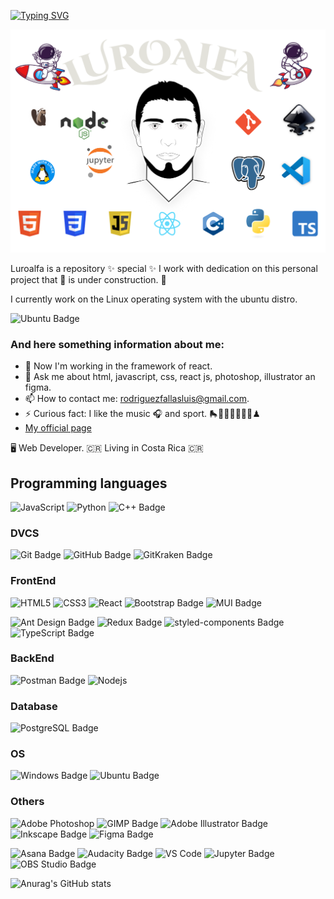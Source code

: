 <a href="https://git.io/typing-svg"><img src="https://readme-typing-svg.demolab.com?font=Fira+Code&weight=900&duration=2500&pause=100&color=FFFFFF&multiline=true&width=435&height=100&lines=Hi+there%2C%F0%9F%91%8B;My+name+is%3A;Luis+Alfonso+Rodr%C3%ADguez+Fallas" alt="Typing SVG" /></a>

![Image](https://github.com/luroalfa/perfil/blob/main/bitmap.png)

Luroalfa is a repository ✨ special ✨ I work with dedication on this personal project that 🚧 is under construction. 🚧

I currently work on the Linux operating system with the ubuntu distro.

![Ubuntu Badge](https://img.shields.io/badge/Ubuntu-E95420?logo=ubuntu&logoColor=fff&style=flat)

### And here something information about me:

- 🔭 Now I'm working in the framework of react.
- 💬 Ask me about html, javascript, css, react js, photoshop, illustrator an figma. 
- 📫 How to contact me: rodriguezfallasluis@gmail.com.
- ⚡ Curious fact: I like the music 🎧 and sport. 🛼🥋🥊🏋️‍♂️🏊‍♀️♟
- [My official page](https://rodriguezfallasluis.com)

🖥 Web Developer. 🇨🇷 Living in Costa Rica 🇨🇷

## Programming languages
![JavaScript](https://img.shields.io/badge/-JavaScript-%23F7DF1C?style=flat-square&logo=javascript&logoColor=000000&labelColor=%23F7DF1C&color=%23FFCE5A)
![Python](https://img.shields.io/badge/-Python-black?logo=Python&style=social)
![C++ Badge](https://img.shields.io/badge/C%2B%2B-00599C?logo=cplusplus&logoColor=fff&style=flat)

### DVCS
![Git Badge](https://img.shields.io/badge/Git-F05032?logo=git&logoColor=fff&style=flat)
![GitHub Badge](https://img.shields.io/badge/GitHub-181717?logo=github&logoColor=fff&style=flat)
![GitKraken Badge](https://img.shields.io/badge/GitKraken-179287?logo=gitkraken&logoColor=fff&style=flat)

### FrontEnd
![HTML5](https://img.shields.io/badge/-HTML5-%23E44D27?style=flat-square&logo=html5&logoColor=ffffff)
![CSS3](https://img.shields.io/badge/-CSS3-%231572B6?style=flat-square&logo=css3)
![React](https://img.shields.io/badge/-React-%23282C34?style=flat-square&logo=react)
![Bootstrap Badge](https://img.shields.io/badge/Bootstrap-7952B3?logo=bootstrap&logoColor=fff&style=flat)
![MUI Badge](https://img.shields.io/badge/MUI-007FFF?logo=mui&logoColor=fff&style=flat)


![Ant Design Badge](https://img.shields.io/badge/Ant%20Design-0170FE?logo=antdesign&logoColor=fff&style=flat)
![Redux Badge](https://img.shields.io/badge/Redux-764ABC?logo=redux&logoColor=fff&style=flat)
![styled-components Badge](https://img.shields.io/badge/styled--components-DB7093?logo=styledcomponents&logoColor=fff&style=flat)
![TypeScript Badge](https://img.shields.io/badge/TypeScript-3178C6?logo=typescript&logoColor=fff&style=flat)

### BackEnd
![Postman Badge](https://img.shields.io/badge/Postman-FF6C37?logo=postman&logoColor=fff&style=flat)
![Nodejs](https://img.shields.io/badge/-Nodejs-black?style=flat-square&logo=Node.js)

### Database
![PostgreSQL Badge](https://img.shields.io/badge/PostgreSQL-4169E1?logo=postgresql&logoColor=fff&style=flat)

### OS
![Windows Badge](https://img.shields.io/badge/Windows-0078D6?logo=windows&logoColor=fff&style=flat)
![Ubuntu Badge](https://img.shields.io/badge/Ubuntu-E95420?logo=ubuntu&logoColor=fff&style=flat)

### Others
![Adobe Photoshop](http://img.shields.io/badge/-Abode%20Photoshop-26C9FF?style=flat-square&logo=adobe-photoshop&logoColor=ffffff)
![GIMP Badge](https://img.shields.io/badge/GIMP-5C5543?logo=gimp&logoColor=fff&style=flat)
![Adobe Illustrator Badge](https://img.shields.io/badge/Adobe%20Illustrator-FF9A00?logo=adobeillustrator&logoColor=fff&style=flat)
![Inkscape Badge](https://img.shields.io/badge/Inkscape-000?logo=inkscape&logoColor=fff&style=flat)
![Figma Badge](https://img.shields.io/badge/Figma-F24E1E?logo=figma&logoColor=fff&style=flat)


![Asana Badge](https://img.shields.io/badge/Asana-273347?logo=asana&logoColor=fff&style=flat)
![Audacity Badge](https://img.shields.io/badge/Audacity-00C?logo=audacity&logoColor=fff&style=flat)
![VS Code](http://img.shields.io/badge/-VS%20Code-007ACC?style=flat-square&logo=visual-studio-code&logoColor=ffffff)
![Jupyter Badge](https://img.shields.io/badge/Jupyter-F37626?logo=jupyter&logoColor=fff&style=flat)
![OBS Studio Badge](https://img.shields.io/badge/OBS%20Studio-302E31?logo=obsstudio&logoColor=fff&style=flat)


![Anurag's GitHub stats](https://github-readme-stats.vercel.app/api?username=luroalfa&show_icons=true&theme=dark)


